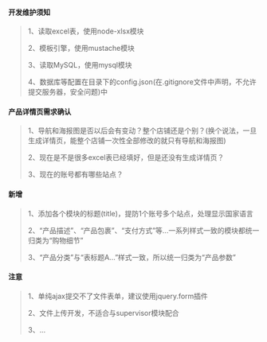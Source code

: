 #### 开发维护须知
> 1、读取excel表，使用node-xlsx模块
>
> 2、模板引擎，使用mustache模块
>
> 3、读取MySQL，使用mysql模块
>
> 4、数据库等配置在目录下的config.json(在.gitignore文件中声明，不允许提交服务器，安全问题)中


#### 产品详情页需求确认
> 1、导航和海报图是否以后会有变动？整个店铺还是个别？(换个说法，一旦生成详情页，能整个店铺一次性全部修改的就只有导航和海报图)
>
> 2、现在是不是很多excel表已经填好，但是还没有生成详情页？
>
> 3、现在的账号都有哪些站点？


#### 新增
> 1、添加各个模块的标题(title)，提防1个账号多个站点，处理显示国家语言
>
> 2、“产品描述”、“产品包裹”、“支付方式”等...一系列样式一致的模块都统一归类为“购物细节”
>
> 3、“产品分类”与“表标题A...”样式一致，所以统一归类为“产品参数”


#### 注意
> 1、单纯ajax提交不了文件表单，建议使用jquery.form插件
>
> 2、文件上传开发，不适合与supervisor模块配合
>
> 3、...
